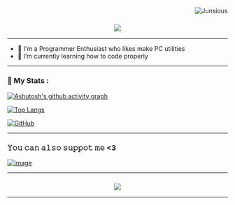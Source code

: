 <p align="right"> <img src="https://komarev.com/ghpvc/?username=Junsious&label=Profile%20views&color=9f58db&size=24&style=for-the-badge" alt="Junsious" /> </p> 


<h3 align="center">
  <img src="https://readme-typing-svg.herokuapp.com/?font=Righteous&size=45&center=true&vCenter=true&width=1600&height=80&duration=5000&color=9f58db&lines=Hello!+I'm+Junsious+" />
</h3>

---

- 💾 I'm a Programmer Enthusiast who likes make PC utilities
- 📗 I’m currently learning how to code properly
---

### 📶 My Stats : 
[![Ashutosh's github activity graph](https://github-readme-activity-graph.vercel.app/graph?username=Junsious&theme=material-palenight)](https://github.com/ashutosh00710/github-readme-activity-graph)

        
[![Top Langs](https://github-readme-stats.vercel.app/api/top-langs/?username=junsious&layout=compact&theme=tokyonight)](https://github.com/anuraghazra/github-readme-stats)

<a href="https://git.io/streak-stats"><img src="https://streak-stats.demolab.com?user=Junsious&theme=tokyonight" alt="GitHub" /></a>

---

### 𝚈𝚘𝚞 𝚌𝚊𝚗 𝚊𝚕𝚜𝚘 𝚜𝚞𝚙𝚙𝚘𝚝 𝚖𝚎 <3  

[![image](https://github.com/user-attachments/assets/a219ccc6-7ec0-45fc-a65c-72cfda5c0476)
](https://www.donationalerts.com/r/junsious)

---


<h3 align="center">
  <img src="https://readme-typing-svg.herokuapp.com/?font=Righteous&size=45&center=true&vCenter=true&width=1600&height=80&duration=5000&color=9f58db&lines=Have+a+nice+day!+:)" />
</h3>


---
